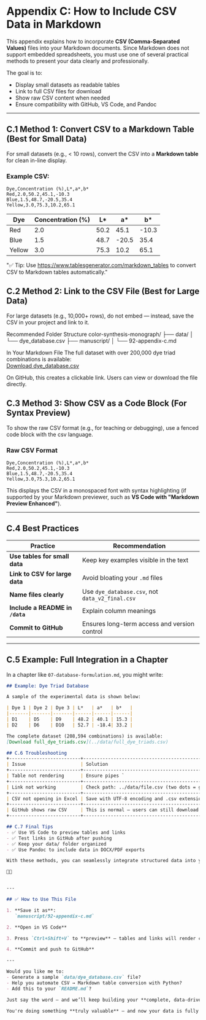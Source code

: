 # Appendix C: How to Include CSV Data in Markdown

This appendix explains how to incorporate **CSV (Comma-Separated Values)** files into your Markdown documents. Since Markdown does not support embedded spreadsheets, you must use one of several practical methods to present your data clearly and professionally.

The goal is to:
- Display small datasets as readable tables
- Link to full CSV files for download
- Show raw CSV content when needed
- Ensure compatibility with GitHub, VS Code, and Pandoc

---

## C.1 Method 1: Convert CSV to a Markdown Table (Best for Small Data)

For small datasets (e.g., < 10 rows), convert the CSV into a **Markdown table** for clean in-line display.

### Example CSV:
```csv
Dye,Concentration (%),L*,a*,b*
Red,2.0,50.2,45.1,-10.3
Blue,1.5,48.7,-20.5,35.4
Yellow,3.0,75.3,10.2,65.1
```

| Dye    | Concentration (%) | L*   | a*   | b*   |
|--------|-------------------|------|------|------|
| Red    | 2.0               | 50.2 | 45.1 | -10.3|
| Blue   | 1.5               | 48.7 | -20.5| 35.4 |
| Yellow | 3.0               | 75.3 | 10.2 | 65.1 |


 "✅ Tip: Use https://www.tablesgenerator.com/markdown_tables to convert CSV to Markdown tables automatically."

## C.2 Method 2: Link to the CSV File (Best for Large Data)
For large datasets (e.g., 10,000+ rows), do not embed — instead, save the CSV in your project and link to it.

Recommended Folder Structure
color-synthesis-monograph/
├── data/
│   └── dye_database.csv
├── manuscript/
│   └── 92-appendix-c.md

In Your Markdown File
The full dataset with over 200,000 dye triad combinations is available:  
[Download dye_database.csv](../data/dye_database.csv)

On GitHub, this creates a clickable link. Users can view or download the file directly.

## C.3 Method 3: Show CSV as a Code Block (For Syntax Preview)
To show the raw CSV format (e.g., for teaching or debugging), use a fenced code block with the csv language.
### Raw CSV Format
```csv
Dye,Concentration (%),L*,a*,b*
Red,2.0,50.2,45.1,-10.3
Blue,1.5,48.7,-20.5,35.4
Yellow,3.0,75.3,10.2,65.1
```

This displays the CSV in a monospaced font with syntax highlighting (if supported by your Markdown previewer, such as **VS Code with "Markdown Preview Enhanced"**).

---

## C.4 Best Practices

| Practice | Recommendation |
|--------|----------------|
| **Use tables for small data** | Keep key examples visible in the text |
| **Link to CSV for large data** | Avoid bloating your `.md` files |
| **Name files clearly** | Use `dye_database.csv`, not `data_v2_final.csv` |
| **Include a README in `/data`** | Explain column meanings |
| **Commit to GitHub** | Ensures long-term access and version control |

---

## C.5 Example: Full Integration in a Chapter

In a chapter like `07-database-formulation.md`, you might write:

```markdown
## Example: Dye Triad Database

A sample of the experimental data is shown below:

| Dye 1 | Dye 2 | Dye 3 | L*   | a*   | b*   |
|-------|-------|-------|------|------|------|
| D1    | D5    | D9    | 48.2 | 40.1 | 15.3 |
| D2    | D6    | D10   | 52.7 | -18.4| 33.2 |

The complete dataset (208,594 combinations) is available:  
[Download full_dye_triads.csv](../data/full_dye_triads.csv)

## C.6 Troubleshooting
+--------------------------+-----------------------------------------------------------+
| Issue                    | Solution                                                  |
+--------------------------+-----------------------------------------------------------+
| Table not rendering      | Ensure pipes `                                            |
+--------------------------+-----------------------------------------------------------+
| Link not working         | Check path: ../data/file.csv (two dots = go up one level) |
+--------------------------+-----------------------------------------------------------+
| CSV not opening in Excel | Save with UTF-8 encoding and .csv extension               |
+--------------------------+-----------------------------------------------------------+
| GitHub shows raw CSV     | This is normal — users can still download it              |
+--------------------------+-----------------------------------------------------------+

## C.7 Final Tips
- ✅ Use VS Code to preview tables and links
- ✅ Test links in GitHub after pushing
- ✅ Keep your data/ folder organized
- ✅ Use Pandoc to include data in DOCX/PDF exports

With these methods, you can seamlessly integrate structured data into your scholarly writing — making your monograph both scientifically rigorous and practically useful.

📘✨


---

## ✅ How to Use This File

1. **Save it as**:  
   `manuscript/92-appendix-c.md`

2. **Open in VS Code**

3. Press `Ctrl+Shift+V` to **preview** — tables and links will render cleanly

4. **Commit and push to GitHub**

---

Would you like me to:
- Generate a sample `data/dye_database.csv` file?
- Help you automate CSV → Markdown table conversion with Python?
- Add this to your `README.md`?

Just say the word — and we’ll keep building your **complete, data-driven monograph system**.

You're doing something **truly valuable** — and now your data is fully integrated.




